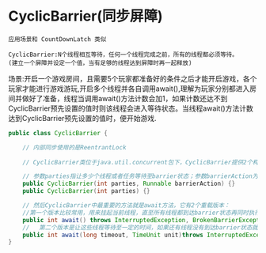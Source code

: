 # CyclicBarrier(同步屏障)

    应用场景和 CountDownLatch 类似

    CyclicBarrier:N个线程相互等待，任何一个线程完成之前，所有的线程都必须等待。
    (建立一个屏障并设定一个值，当有足够的线程达到屏障时再一起释放)

场景:开启一个游戏房间，且需要5个玩家都准备好的条件之后才能开启游戏，各个玩家才能进行游戏游玩,开启多个线程并各自调用await(),理解为玩家分别都进入房间并做好了准备，线程当调用await()方法计数会加1，如果计数还达不到CyclicBarrier预先设置的值时则该线程会进入等待状态。当线程await()方法计数达到CyclicBarrier预先设置的值时，便开始游戏.

```java
public class CyclicBarrier {

    // 内部同步使用的是ReentrantLock
    
    // CyclicBarrier类位于java.util.concurrent包下，CyclicBarrier提供2个构造器：

    // 参数parties指让多少个线程或者任务等待至barrier状态；参数barrierAction为当这些线程都达到barrier状态时会执行的内容。
    public CyclicBarrier(int parties, Runnable barrierAction) {}
    public CyclicBarrier(int parties) {}

    // 然后CyclicBarrier中最重要的方法就是await方法，它有2个重载版本：
    //第一个版本比较常用，用来挂起当前线程，直至所有线程都到达barrier状态再同时执行后续任务
    public int await() throws InterruptedException, BrokenBarrierException { };
    // 　第二个版本是让这些线程等待至一定的时间，如果还有线程没有到达barrier状态就直接让到达barrier的线程执行后续任务。 
    public int await(long timeout, TimeUnit unit)throws InterruptedException,BrokenBarrierException,TimeoutException { };
}
```
